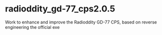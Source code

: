 # radioddity_gd-77_cps2.0.5
Work to enhance and improve the Radioddity GD-77 CPS, based on reverse engineering the official exe
